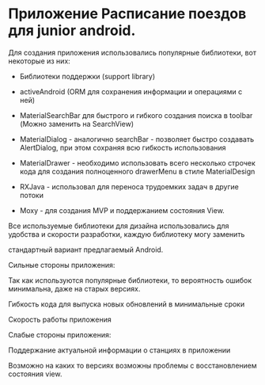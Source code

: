 # Приложение Расписание поездов для junior android. 

  

Для создания приложения использовались популярные библиотеки, вот некоторые из них: 

  

- Библиотеки поддержки (support library) 

- activeAndroid (ORM для сохранения информации и операциями с ней) 

- MaterialSearchBar для быстрого и гибкого создания поиска в toolbar (Можно заменить на SearchView) 

- MaterialDialog - аналогично searchBar - позволяет быстро создавать AlertDialog, при этом сохраняя всю гибкость использования 

- MaterialDrawer - необходимо использовать всего несколько строчек кода для создания полноценного drawerMenu в стиле MaterialDesign 

- RXJava - использовал для переноса трудоемких задач в другие потоки 

- Moxy - для создания MVP и поддержанием состояния View. 

  

  

Все используемые библиотеки для дизайна использовались для удобства и скорости разработки, каждую библиотеку могу заменить 

стандартный вариант предлагаемый Android. 

  

Сильные стороны приложения: 

Так как используются популярные библиотеки, то вероятность ошибок минимальна, даже на старых версиях. 

Гибкость кода для выпуска новых обновлений в минимальные сроки 

Скорость работы приложения 

  

Слабые стороны приложения: 

Поддержание актуальной информации о станциях в приложении 

Возможно на каких то версиях возможны проблемы с восстановлением состояния view. 

  

 
